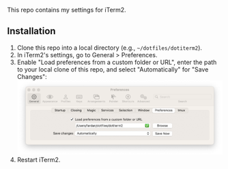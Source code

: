This repo contains my settings for iTerm2.

## Installation
1.  Clone this repo into a local directory (e.g., `~/dotfiles/dotiterm2`).
2.  In iTerm2's settings, go to General > Preferences.
3.  Enable "Load preferences from a custom folder or URL", enter the path
    to your local clone of this repo, and select "Automatically" for "Save
    Changes":
    ![iTerm2 preferences](preferences.png)
4.  Restart iTerm2.
